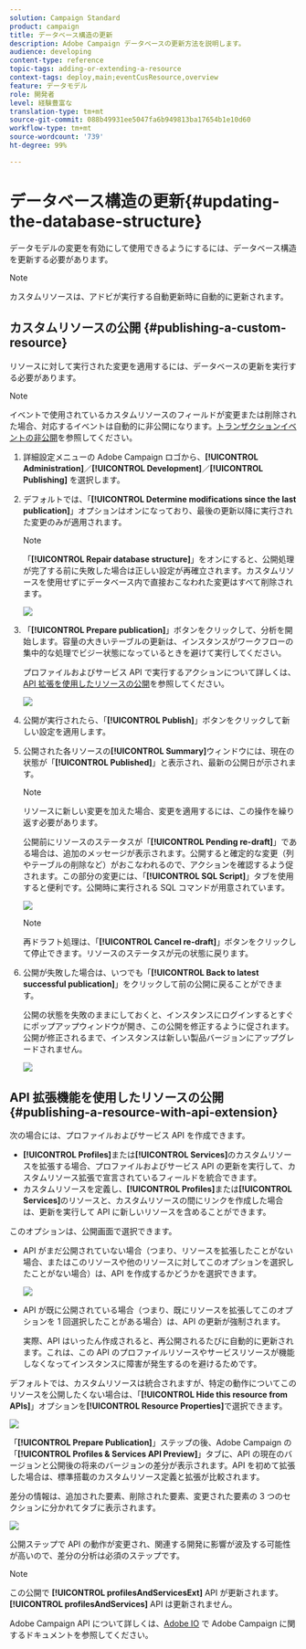 ```yaml
---
solution: Campaign Standard
product: campaign
title: データベース構造の更新
description: Adobe Campaign データベースの更新方法を説明します。
audience: developing
content-type: reference
topic-tags: adding-or-extending-a-resource
context-tags: deploy,main;eventCusResource,overview
feature: データモデル
role: 開発者
level: 経験豊富な
translation-type: tm+mt
source-git-commit: 088b49931ee5047fa6b949813ba17654b1e10d60
workflow-type: tm+mt
source-wordcount: '739'
ht-degree: 99%

---
```



# データベース構造の更新{#updating-the-database-structure}

データモデルの変更を有効にして使用できるようにするには、データベース構造を更新する必要があります。

>[!NOTE]
>
>カスタムリソースは、アドビが実行する自動更新時に自動的に更新されます。

## カスタムリソースの公開 {#publishing-a-custom-resource}

リソースに対して実行された変更を適用するには、データベースの更新を実行する必要があります。

>[!NOTE]
>
>イベントで使用されているカスタムリソースのフィールドが変更または削除された場合、対応するイベントは自動的に非公開になります。[トランザクションイベントの非公開](../../channels/using/publishing-transactional-event.md#unpublishing-an-event)を参照してください。

1. 詳細設定メニューの Adobe Campaign ロゴから、**[!UICONTROL Administration]**／**[!UICONTROL Development]**／**[!UICONTROL Publishing]** を選択します。
1. デフォルトでは、「**[!UICONTROL Determine modifications since the last publication]**」オプションはオンになっており、最後の更新以降に実行された変更のみが適用されます。

   >[!NOTE]
   >
   >「**[!UICONTROL Repair database structure]**」をオンにすると、公開処理が完了する前に失敗した場合は正しい設定が再確立されます。カスタムリソースを使用せずにデータベース内で直接おこなわれた変更はすべて削除されます。

   ![](assets/schema_extension_12.png)

1. 「**[!UICONTROL Prepare publication]**」ボタンをクリックして、分析を開始します。容量の大きいテーブルの更新は、インスタンスがワークフローの集中的な処理でビジー状態になっているときを避けて実行してください。

   プロファイルおよびサービス API で実行するアクションについて詳しくは、[API 拡張を使用したリソースの公開](#publishing-a-resource-with-api-extension)を参照してください。

   ![](assets/schema_extension_13.png)

1. 公開が実行されたら、「**[!UICONTROL Publish]**」ボタンをクリックして新しい設定を適用します。
1. 公開された各リソースの&#x200B;**[!UICONTROL Summary]**&#x200B;ウィンドウには、現在の状態が「**[!UICONTROL Published]**」と表示され、最新の公開日が示されます。

   >[!NOTE]
   >
   >リソースに新しい変更を加えた場合、変更を適用するには、この操作を繰り返す必要があります。

   公開前にリソースのステータスが「**[!UICONTROL Pending re-draft]**」である場合は、追加のメッセージが表示されます。公開すると確定的な変更（列やテーブルの削除など）がおこなわれるので、アクションを確認するよう促されます。この部分の変更には、「**[!UICONTROL SQL Script]**」タブを使用すると便利です。公開時に実行される SQL コマンドが用意されています。

   ![](assets/schema_extension_scriptsql.png)

   >[!NOTE]
   >
   >再ドラフト処理は、「**[!UICONTROL Cancel re-draft]**」ボタンをクリックして停止できます。リソースのステータスが元の状態に戻ります。

1. 公開が失敗した場合は、いつでも「**[!UICONTROL Back to latest successful publication]**」をクリックして前の公開に戻ることができます。

   公開の状態を失敗のままにしておくと、インスタンスにログインするとすぐにポップアップウィンドウが開き、この公開を修正するように促されます。公開が修正されるまで、インスタンスは新しい製品バージョンにアップグレードされません。

   ![](assets/schema_extension_31.png)

## API 拡張機能を使用したリソースの公開 {#publishing-a-resource-with-api-extension}

次の場合には、プロファイルおよびサービス API を作成できます。

* **[!UICONTROL Profiles]**&#x200B;または&#x200B;**[!UICONTROL Services]**&#x200B;のカスタムリソースを拡張する場合、プロファイルおよびサービス API の更新を実行して、カスタムリソース拡張で宣言されているフィールドを統合できます。
* カスタムリソースを定義し、**[!UICONTROL Profiles]**&#x200B;または&#x200B;**[!UICONTROL Services]**&#x200B;のリソースと、カスタムリソースの間にリンクを作成した場合は、更新を実行して API に新しいリソースを含めることができます。

このオプションは、公開画面で選択できます。

* API がまだ公開されていない場合（つまり、リソースを拡張したことがない場合、またはこのリソースや他のリソースに対してこのオプションを選択したことがない場合）は、API を作成するかどうかを選択できます。

   ![](assets/create-profile-and-services-api.png)

* API が既に公開されている場合（つまり、既にリソースを拡張してこのオプションを 1 回選択したことがある場合）は、API の更新が強制されます。

   実際、API はいったん作成されると、再公開されるたびに自動的に更新されます。これは、この API のプロファイルリソースやサービスリソースが機能しなくなってインスタンスに障害が発生するのを避けるためです。

デフォルトでは、カスタムリソースは統合されますが、特定の動作についてこのリソースを公開したくない場合は、「**[!UICONTROL Hide this resource from APIs]**」オプションを&#x200B;**[!UICONTROL Resource Properties]**&#x200B;で選択できます。

![](assets/removefromextoption.png)

「**[!UICONTROL Prepare Publication]**」ステップの後、Adobe Campaign の「**[!UICONTROL Profiles & Services API Preview]**」タブに、API の現在のバージョンと公開後の将来のバージョンの差分が表示されます。API を初めて拡張した場合は、標準搭載のカスタムリソース定義と拡張が比較されます。

差分の情報は、追加された要素、削除された要素、変更された要素の 3 つのセクションに分かれてタブに表示されます。

![](assets/extendpandsapi_diff.png)

公開ステップで API の動作が変更され、関連する開発に影響が波及する可能性が高いので、差分の分析は必須のステップです。

>[!NOTE]
>
>この公開で **[!UICONTROL profilesAndServicesExt]** API が更新されます。**[!UICONTROL profilesAndServices]** API は更新されません。

Adobe Campaign API について詳しくは、[Adobe IO](https://docs.adobe.com/content/help/ja-JP/campaign-standard/using/developing/adding-or-extending-a-resource/updating-the-database-structure.translate.html) で Adobe Campaign に関するドキュメントを参照してください。
